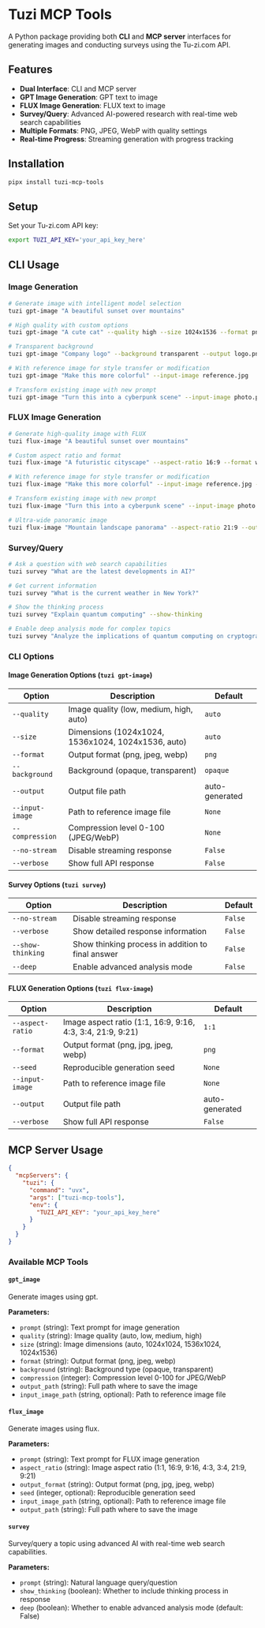 # Tuzi MCP Tools

A Python package providing both **CLI** and **MCP server** interfaces for generating images and conducting surveys using the Tu-zi.com API.

## Features

- **Dual Interface**: CLI and MCP server
- **GPT Image Generation**: GPT text to image 
- **FLUX Image Generation**: FLUX text to image
- **Survey/Query**: Advanced AI-powered research with real-time web search capabilities
- **Multiple Formats**: PNG, JPEG, WebP with quality settings
- **Real-time Progress**: Streaming generation with progress tracking

## Installation

```bash
pipx install tuzi-mcp-tools
```

## Setup

Set your Tu-zi.com API key:

```bash
export TUZI_API_KEY='your_api_key_here'
```

## CLI Usage

### Image Generation

```bash
# Generate image with intelligent model selection
tuzi gpt-image "A beautiful sunset over mountains"

# High quality with custom options
tuzi gpt-image "A cute cat" --quality high --size 1024x1536 --format png

# Transparent background
tuzi gpt-image "Company logo" --background transparent --output logo.png

# With reference image for style transfer or modification
tuzi gpt-image "Make this more colorful" --input-image reference.jpg

# Transform existing image with new prompt
tuzi gpt-image "Turn this into a cyberpunk scene" --input-image photo.png
```

### FLUX Image Generation

```bash
# Generate high-quality image with FLUX
tuzi flux-image "A beautiful sunset over mountains"

# Custom aspect ratio and format
tuzi flux-image "A futuristic cityscape" --aspect-ratio 16:9 --format webp

# With reference image for style transfer or modification
tuzi flux-image "Make this more colorful" --input-image reference.jpg --seed 42

# Transform existing image with new prompt
tuzi flux-image "Turn this into a cyberpunk scene" --input-image photo.png --aspect-ratio 16:9

# Ultra-wide panoramic image
tuzi flux-image "Mountain landscape panorama" --aspect-ratio 21:9 --output panorama.png
```

### Survey/Query

```bash
# Ask a question with web search capabilities
tuzi survey "What are the latest developments in AI?"

# Get current information
tuzi survey "What is the current weather in New York?"

# Show the thinking process
tuzi survey "Explain quantum computing" --show-thinking

# Enable deep analysis mode for complex topics
tuzi survey "Analyze the implications of quantum computing on cryptography" --deep
```

### CLI Options

#### Image Generation Options (`tuzi gpt-image`)

| Option | Description | Default |
|--------|-------------|---------|
| `--quality` | Image quality (low, medium, high, auto) | `auto` |
| `--size` | Dimensions (1024x1024, 1536x1024, 1024x1536, auto) | `auto` |
| `--format` | Output format (png, jpeg, webp) | `png` |
| `--background` | Background (opaque, transparent) | `opaque` |
| `--output` | Output file path | auto-generated |
| `--input-image` | Path to reference image file | `None` |
| `--compression` | Compression level 0-100 (JPEG/WebP) | `None` |
| `--no-stream` | Disable streaming response | `False` |
| `--verbose` | Show full API response | `False` |

#### Survey Options (`tuzi survey`)

| Option | Description | Default |
|--------|-------------|---------|
| `--no-stream` | Disable streaming response | `False` |
| `--verbose` | Show detailed response information | `False` |
| `--show-thinking` | Show thinking process in addition to final answer | `False` |
| `--deep` | Enable advanced analysis mode | `False` |

#### FLUX Generation Options (`tuzi flux-image`)

| Option | Description | Default |
|--------|-------------|---------|
| `--aspect-ratio` | Image aspect ratio (1:1, 16:9, 9:16, 4:3, 3:4, 21:9, 9:21) | `1:1` |
| `--format` | Output format (png, jpg, jpeg, webp) | `png` |
| `--seed` | Reproducible generation seed | `None` |
| `--input-image` | Path to reference image file | `None` |
| `--output` | Output file path | auto-generated |
| `--verbose` | Show full API response | `False` |

## MCP Server Usage

```json
{
  "mcpServers": {
    "tuzi": {
      "command": "uvx",
      "args": ["tuzi-mcp-tools"],
      "env": {
        "TUZI_API_KEY": "your_api_key_here"
      }
    }
  }
}
```

### Available MCP Tools

#### `gpt_image`
Generate images using gpt.

**Parameters:**
- `prompt` (string): Text prompt for image generation
- `quality` (string): Image quality (auto, low, medium, high)
- `size` (string): Image dimensions (auto, 1024x1024, 1536x1024, 1024x1536)
- `format` (string): Output format (png, jpeg, webp)
- `background` (string): Background type (opaque, transparent)
- `compression` (integer): Compression level 0-100 for JPEG/WebP
- `output_path` (string): Full path where to save the image
- `input_image_path` (string, optional): Path to reference image file

#### `flux_image`
Generate images using flux.

**Parameters:**
- `prompt` (string): Text prompt for FLUX image generation
- `aspect_ratio` (string): Image aspect ratio (1:1, 16:9, 9:16, 4:3, 3:4, 21:9, 9:21)
- `output_format` (string): Output format (png, jpg, jpeg, webp)
- `seed` (integer, optional): Reproducible generation seed
- `input_image_path` (string, optional): Path to reference image file
- `output_path` (string): Full path where to save the image

#### `survey`
Survey/query a topic using advanced AI with real-time web search capabilities.

**Parameters:**
- `prompt` (string): Natural language query/question
- `show_thinking` (boolean): Whether to include thinking process in response
- `deep` (boolean): Whether to enable advanced analysis mode (default: False)